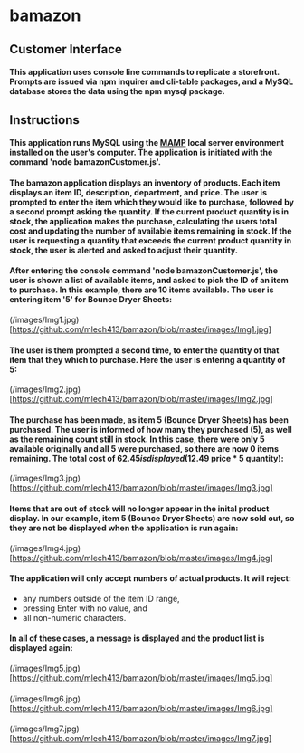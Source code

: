 # bamazon

## Customer Interface

#### This application uses console line commands to replicate a storefront. Prompts are issued via npm inquirer and cli-table packages, and a MySQL database stores the data using the npm mysql package.

## Instructions

#### This application runs MySQL using the <a href='https://www.mamp.info/en/downloads/'>MAMP</a> local server environment installed on the user's computer. The application is initiated with the command 'node bamazonCustomer.js'.

#### The bamazon application displays an inventory of products. Each item displays an item ID, description, department, and price. The user is prompted to enter the item which they would like to purchase, followed by a second prompt asking the quantity. If the current product quantity is in stock, the application makes the purchase, calculating the users total cost and updating the number of available items remaining in stock. If the user is requesting a quantity that exceeds the current product quantity in stock, the user is alerted and asked to adjust their quantity.

#### After entering the console command 'node bamazonCustomer.js', the user is shown a list of available items, and asked to pick the ID of an item to purchase. In this example, there are 10 items available. The user is entering item '5' for Bounce Dryer Sheets:

(/images/Img1.jpg)
[https://github.com/mlech413/bamazon/blob/master/images/Img1.jpg]


#### The user is them prompted a second time, to enter the quantity of that item that they which to purchase. Here the user is entering a quantity of 5:
(/images/Img2.jpg)
[https://github.com/mlech413/bamazon/blob/master/images/Img2.jpg]

#### The purchase has been made, as item 5 (Bounce Dryer Sheets) has been purchased. The user is informed of how many they purchased (5), as well as the remaining count still in stock. In this case, there were only 5 available originally and all 5 were purchased, so there are now 0 items remaining. The total cost of $62.45 is displayed ($12.49 price * 5 quantity):
(/images/Img3.jpg)
[https://github.com/mlech413/bamazon/blob/master/images/Img3.jpg]

#### Items that are out of stock will no longer appear in the inital product display. In our example, item 5 (Bounce Dryer Sheets) are now sold out, so they are not be displayed when the application is run again:
(/images/Img4.jpg)
[https://github.com/mlech413/bamazon/blob/master/images/Img4.jpg]

#### The application will only accept numbers of actual products. It will reject:
* any numbers outside of the item ID range,
* pressing Enter with no value, and
* all non-numeric characters.
#### In all of these cases, a message is displayed and the product list is displayed again:
(/images/Img5.jpg)
[https://github.com/mlech413/bamazon/blob/master/images/Img5.jpg]

#### 
(/images/Img6.jpg)
[https://github.com/mlech413/bamazon/blob/master/images/Img6.jpg]

#### 
(/images/Img7.jpg)
[https://github.com/mlech413/bamazon/blob/master/images/Img7.jpg]